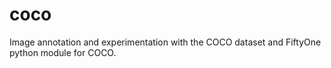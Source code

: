 # coco
Image annotation and experimentation with the COCO dataset and FiftyOne python module for COCO.
